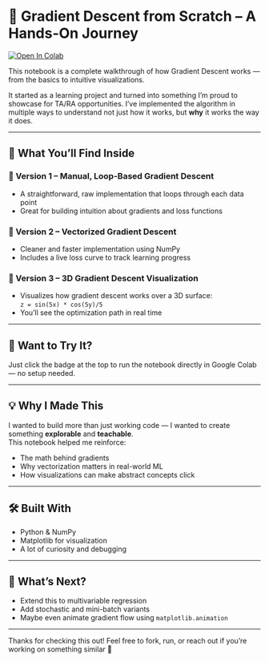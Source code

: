 # 🧠 Gradient Descent from Scratch – A Hands-On Journey

[![Open In Colab](https://colab.research.google.com/assets/colab-badge.svg)](https://colab.research.google.com/github/amitabh1609/Gradient_Descent/blob/main/gradient_descent.ipynb)

This notebook is a complete walkthrough of how Gradient Descent works — from the basics to intuitive visualizations.

It started as a learning project and turned into something I’m proud to showcase for TA/RA opportunities. I’ve implemented the algorithm in multiple ways to understand not just how it works, but **why** it works the way it does.

---

## 🚀 What You’ll Find Inside

### 🔹 Version 1 – Manual, Loop-Based Gradient Descent
- A straightforward, raw implementation that loops through each data point
- Great for building intuition about gradients and loss functions

### 🔹 Version 2 – Vectorized Gradient Descent
- Cleaner and faster implementation using NumPy
- Includes a live loss curve to track learning progress

### 🔹 Version 3 – 3D Gradient Descent Visualization
- Visualizes how gradient descent works over a 3D surface:  
  `z = sin(5x) * cos(5y)/5`
- You’ll see the optimization path in real time

---

## 🔗 Want to Try It?

Just click the badge at the top to run the notebook directly in Google Colab — no setup needed.

---

## 💡 Why I Made This

I wanted to build more than just working code — I wanted to create something **explorable** and **teachable**.  
This notebook helped me reinforce:
- The math behind gradients
- Why vectorization matters in real-world ML
- How visualizations can make abstract concepts click

---

## 🛠 Built With

- Python & NumPy  
- Matplotlib for visualization  
- A lot of curiosity and debugging

---

## 🧠 What’s Next?

- Extend this to multivariable regression  
- Add stochastic and mini-batch variants  
- Maybe even animate gradient flow using `matplotlib.animation`

---

Thanks for checking this out! Feel free to fork, run, or reach out if you’re working on something similar 🙌
